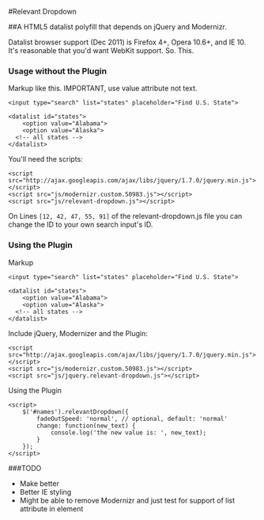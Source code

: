 #Relevant Dropdown

##A HTML5 datalist polyfill that depends on jQuery and Modernizr.

Datalist browser support (Dec 2011) is Firefox 4+, Opera 10.6+, and IE 10. It's reasonable that you'd want WebKit support. So. This.

### Usage without the Plugin

Markup like this. IMPORTANT, use value attribute not text.

```
<input type="search" list="states" placeholder="Find U.S. State">

<datalist id="states">
	<option value="Alabama">
	<option value="Alaska">
  <!-- all states -->
</datalist>
```

You'll need the scripts:

```
<script src="http://ajax.googleapis.com/ajax/libs/jquery/1.7.0/jquery.min.js"></script>
<script src="js/modernizr.custom.50983.js"></script>
<script src="js/relevant-dropdown.js"></script>
```

On Lines `[12, 42, 47, 55, 91]` of the relevant-dropdown.js file you can change the ID to your own search input's ID.

### Using the Plugin

Markup

```
<input type="search" list="states" placeholder="Find U.S. State">

<datalist id="states">
	<option value="Alabama">
	<option value="Alaska">
  <!-- all states -->
</datalist>
```

Include jQuery, Modernizer and the Plugin:

```
<script src="http://ajax.googleapis.com/ajax/libs/jquery/1.7.0/jquery.min.js"></script>
<script src="js/modernizr.custom.50983.js"></script>
<script src="js/jquery.relevant-dropdown.js"></script>
```

Using the Plugin

```
<script>
    $('#names').relevantDropdown({
        fadeOutSpeed: 'normal', // optional, default: 'normal'
        change: function(new_text) {
            console.log('the new value is: ', new_text);
        }
    });
</script>
```

###TODO

- Make better
- Better IE styling
- Might be able to remove Modernizr and just test for support of list attribute in element